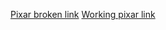[Pixar broken link](https://www.pixar.com/error404)
[Working pixar link](https://www.pixar.com/)
[]()